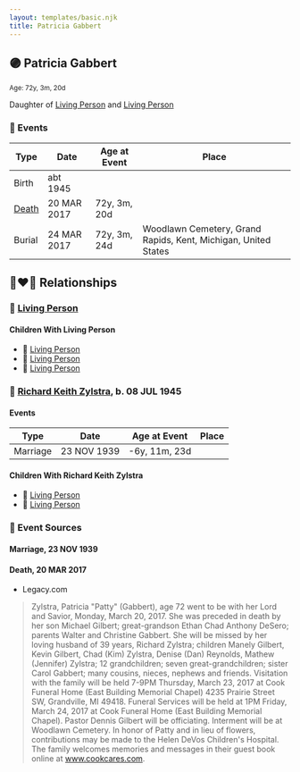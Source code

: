 ```yaml
---
layout: templates/basic.njk
title: Patricia Gabbert
---
```

## 🟣 Patricia Gabbert
<small>Age: 72y, 3m, 20d</small>

Daughter of [Living Person](/people/9/99762472) and [Living Person](/people/3/38534636)

### 📆 Events

Type | Date | Age at Event | Place
------ | ------ | ------ | ------
Birth | abt 1945 |  |
[Death](#event-event-5) | 20 MAR 2017 | 72y, 3m, 20d |
Burial | 24 MAR 2017 | 72y, 3m, 24d | Woodlawn Cemetery, Grand Rapids, Kent, Michigan, United States

## 👩‍❤️‍👨 Relationships

### 🔵 [Living Person](/people/2/21335274)

#### Children With Living Person
* 🔵 [Living Person](/people/4/49029127)
* 🔵 [Living Person](/people/2/21651388)
* 🔵 [Living Person](/people/4/43852146)
### 🔵 [Richard Keith Zylstra](/people/8/82104984), b. 08 JUL 1945

#### Events

Type | Date | Age at Event | Place
------ | ------ | ------ | ------
Marriage | 23 NOV 1939 | -6y, 11m, 23d |
#### Children With Richard Keith Zylstra
* 🔵 [Living Person](/people/6/65026517)
* 🔵 [Living Person](/people/8/89027494)
### 📰 Event Sources

#### <a id="event-family-1-event-0"></a> Marriage, 23 NOV 1939

#### <a id="event-event-5"></a> Death, 20 MAR 2017
* Legacy.com
>   
  > Zylstra, Patricia "Patty" (Gabbert), age 72 went to be with her Lord and Savior, Monday, March 20, 2017. She was preceded in death by her son Michael Gilbert; great-grandson Ethan Chad Anthony DeSero; parents Walter and Christine Gabbert. She will be missed by her loving husband of 39 years, Richard Zylstra; children Manely Gilbert, Kevin Gilbert, Chad (Kim) Zylstra, Denise (Dan) Reynolds, Mathew (Jennifer) Zylstra; 12 grandchildren; seven great-grandchildren; sister Carol Gabbert; many cousins, nieces, nephews and friends. Visitation with the family will be held 7-9PM Thursday, March 23, 2017 at Cook Funeral Home (East Building Memorial Chapel) 4235 Prairie Street SW, Grandville, MI 49418. Funeral Services will be held at 1PM Friday, March 24, 2017 at Cook Funeral Home (East Building Memorial Chapel). Pastor Dennis Gilbert will be officiating. Interment will be at Woodlawn Cemetery. In honor of Patty and in lieu of flowers, contributions may be made to the Helen DeVos Children's Hospital. The family welcomes memories and messages in their guest book online at www.cookcares.com.
